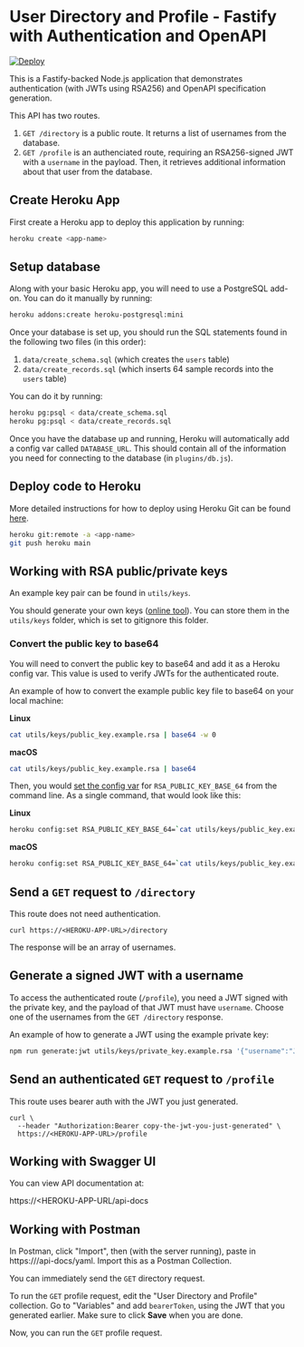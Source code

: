 # User Directory and Profile - Fastify with Authentication and OpenAPI

[![Deploy](https://www.herokucdn.com/deploy/button.svg)](https://heroku.com/deploy)

This is a Fastify-backed Node.js application that demonstrates authentication (with JWTs using RSA256) and OpenAPI specification generation.

This API has two routes.

1. `GET /directory` is a public route. It returns a list of usernames from the database.
2. `GET /profile` is an authenciated route, requiring an RSA256-signed JWT with a `username` in the payload. Then, it retrieves additional information about that user from the database.

## Create Heroku App

First create a Heroku app to deploy this application by running:

```sh
heroku create <app-name>
```

## Setup database

Along with your basic Heroku app, you will need to use a PostgreSQL add-on.
You can do it manually by running:

```sh
heroku addons:create heroku-postgresql:mini
```

Once your database is set up, you should run the SQL statements found in the following two files (in this order):

1. `data/create_schema.sql` (which creates the `users` table)
2. `data/create_records.sql` (which inserts 64 sample records into the `users` table)

You can do it by running:

```sh
heroku pg:psql < data/create_schema.sql
heroku pg:psql < data/create_records.sql
```

Once you have the database up and running, Heroku will automatically add a config var called `DATABASE_URL`. This should contain all of the information you need for connecting to the database (in `plugins/db.js`).

## Deploy code to Heroku

More detailed instructions for how to deploy using Heroku Git can be found [here](https://devcenter.heroku.com/articles/git#create-a-heroku-remote).

```sh
heroku git:remote -a <app-name>
git push heroku main
```

## Working with RSA public/private keys

An example key pair can be found in `utils/keys`.

You should generate your own keys ([online tool](https://cryptotools.net/rsagen)). You can store them in the `utils/keys` folder, which is set to gitignore this folder.

### Convert the public key to base64

You will need to convert the public key to base64 and add it as a Heroku config var. This value is used to verify JWTs for the authenticated route.

An example of how to convert the example public key file to base64 on your local machine:

**Linux**

```sh
cat utils/keys/public_key.example.rsa | base64 -w 0
```

**macOS**

```sh
cat utils/keys/public_key.example.rsa | base64
```

Then, you would [set the config var](https://devcenter.heroku.com/articles/config-vars) for `RSA_PUBLIC_KEY_BASE_64` from the command line. As a single command, that would look like this:

**Linux**

```sh
heroku config:set RSA_PUBLIC_KEY_BASE_64=`cat utils/keys/public_key.example.rsa | base64 -w 0`
```

**macOS**

```sh
heroku config:set RSA_PUBLIC_KEY_BASE_64=`cat utils/keys/public_key.example.rsa | base64`
```

## Send a `GET` request to `/directory`

This route does not need authentication.

```
curl https://<HEROKU-APP-URL>/directory
```

The response will be an array of usernames.

## Generate a signed JWT with a username

To access the authenticated route (`/profile`), you need a JWT signed with the private key, and the payload of that JWT must have `username`. Choose one of the usernames from the `GET /directory` response.

An example of how to generate a JWT using the example private key:

```sh
npm run generate:jwt utils/keys/private_key.example.rsa '{"username":"Jamarcus.Davis"}'
```

## Send an authenticated `GET` request to `/profile`

This route uses bearer auth with the JWT you just generated.

```
curl \
  --header "Authorization:Bearer copy-the-jwt-you-just-generated" \
  https://<HEROKU-APP-URL>/profile
```

## Working with Swagger UI

You can view API documentation at:

https://<HEROKU-APP-URL/api-docs

## Working with Postman

In Postman, click "Import", then (with the server running), paste in https://<HEROKU-APP-URL>/api-docs/yaml. Import this as a Postman Collection.

You can immediately send the `GET` directory request.

To run the `GET` profile request, edit the "User Directory and Profile" collection. Go to "Variables" and add `bearerToken`, using the JWT that you generated earlier. Make sure to click **Save** when you are done.

Now, you can run the `GET` profile request.
